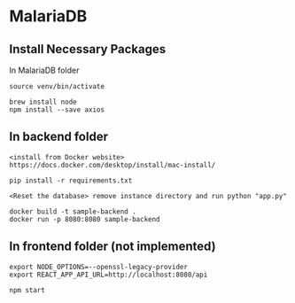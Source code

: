 # MalariaDB

## Install Necessary Packages

In MalariaDB folder
```
source venv/bin/activate

brew install node
npm install --save axios
```

## In backend folder
```
<install from Docker website> https://docs.docker.com/desktop/install/mac-install/

pip install -r requirements.txt

<Reset the database> remove instance directory and run python "app.py"

docker build -t sample-backend .
docker run -p 8080:8080 sample-backend
```

## In frontend folder (not implemented)
```
export NODE_OPTIONS=--openssl-legacy-provider
export REACT_APP_API_URL=http://localhost:8080/api

npm start
```
